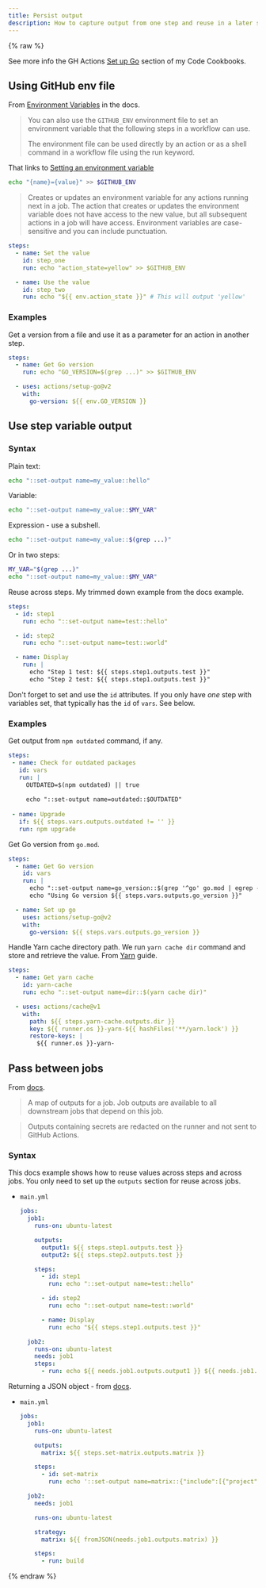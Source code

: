 ```yaml
---
title: Persist output
description: How to capture output from one step and reuse in a later step or another job
---
```


{% raw %}

See more info the GH Actions [Set up Go](https://michaelcurrin.github.io/code-cookbook/recipes/ci-cd/github-actions/workflows/go/setup-go.html) section of my Code Cookbooks.


## Using GitHub env file

From [Environment Variables](https://docs.github.com/en/actions/reference/environment-variables#about-environment-variables) in the docs.

> You can also use the `GITHUB_ENV` environment file to set an environment variable that the following steps in a workflow can use.
>
> The environment file can be used directly by an action or as a shell command in a workflow file using the run keyword.

That links to [Setting an environment variable](https://docs.github.com/en/actions/reference/workflow-commands-for-github-actions#setting-an-environment-variable)

```sh
echo "{name}={value}" >> $GITHUB_ENV
```

> Creates or updates an environment variable for any actions running next in a job. The action that creates or updates the environment variable does not have access to the new value, but all subsequent actions in a job will have access. Environment variables are case-sensitive and you can include punctuation.

```yaml
steps:
  - name: Set the value
    id: step_one
    run: echo "action_state=yellow" >> $GITHUB_ENV

  - name: Use the value
    id: step_two
    run: echo "${{ env.action_state }}" # This will output 'yellow'
```

### Examples

Get a version from a file and use it as a parameter for an action in another step.

```yaml
steps:
  - name: Get Go version
    run: echo "GO_VERSION=$(grep ...)" >> $GITHUB_ENV

  - uses: actions/setup-go@v2
    with:
      go-version: ${{ env.GO_VERSION }}
```


## Use step variable output

### Syntax

Plain text:

```sh
echo "::set-output name=my_value::hello"
```

Variable:

```sh
echo "::set-output name=my_value::$MY_VAR"
```

Expression - use a subshell.

```sh
echo "::set-output name=my_value::$(grep ...)"
```

Or in two steps:

```sh
MY_VAR="$(grep ...)"
echo "::set-output name=my_value::$MY_VAR"
```

Reuse across steps. My trimmed down example from the docs example.

```yaml
steps:
  - id: step1
    run: echo "::set-output name=test::hello"

  - id: step2
    run: echo "::set-output name=test::world"

  - name: Display
    run: |
      echo "Step 1 test: ${{ steps.step1.outputs.test }}"
      echo "Step 2 test: ${{ steps.step1.outputs.test }}"
```

Don't forget to set and use the `id` attributes. If you only have _one_ step with variables set, that typically has the `id` of `vars`. See below.

### Examples

Get output from `npm outdated` command, if any.

```yaml
steps:
 - name: Check for outdated packages
   id: vars
   run: |
     OUTDATED=$(npm outdated) || true
     
     echo "::set-output name=outdated::$OUTDATED"
      
 - name: Upgrade
   if: ${{ steps.vars.outputs.outdated != '' }}
   run: npm upgrade
```

Get Go version from `go.mod`.

```yaml
steps:
  - name: Get Go version
    id: vars
    run: |
      echo "::set-output name=go_version::$(grep '^go' go.mod | egrep -o '(\d\.\d+)')"
      echo "Using Go version ${{ steps.vars.outputs.go_version }}"

  - name: Set up go
    uses: actions/setup-go@v2
    with:
      go-version: ${{ steps.vars.outputs.go_version }}
```

Handle Yarn cache directory path. We run `yarn cache dir` command and store and retrieve the value. From [Yarn](https://michaelcurrin.github.io/code-cookbook/recipes/ci-cd/github-actions/workflows/node/yarn.html) guide.

```yaml
steps:
  - name: Get yarn cache
    id: yarn-cache
    run: echo "::set-output name=dir::$(yarn cache dir)"

  - uses: actions/cache@v1
    with:
      path: ${{ steps.yarn-cache.outputs.dir }}
      key: ${{ runner.os }}-yarn-${{ hashFiles('**/yarn.lock') }}
      restore-keys: |
        ${{ runner.os }}-yarn-
```


## Pass between jobs

From [docs](https://docs.github.com/en/actions/reference/workflow-syntax-for-github-actions).

> A map of outputs for a job. Job outputs are available to all downstream jobs that depend on this job.

> Outputs containing secrets are redacted on the runner and not sent to GitHub Actions.

### Syntax

This docs example shows how to reuse values across steps and across jobs. You only need to set up the `outputs` section for reuse across jobs.

- `main.yml`
    ```yaml
    jobs:
      job1:
        runs-on: ubuntu-latest

        outputs:
          output1: ${{ steps.step1.outputs.test }}
          output2: ${{ steps.step2.outputs.test }}

        steps:
          - id: step1
            run: echo "::set-output name=test::hello"

          - id: step2
            run: echo "::set-output name=test::world"

          - name: Display
            run: echo "${{ steps.step1.outputs.test }}"

      job2:
        runs-on: ubuntu-latest
        needs: job1
        steps:
          - run: echo ${{ needs.job1.outputs.output1 }} ${{ needs.job1.outputs.output2 }}
    ```

Returning a JSON object - from [docs](https://docs.github.com/en/actions/reference/context-and-expression-syntax-for-github-actions#example-returning-a-json-object).

- `main.yml`
    ```yaml
    jobs:
      job1:
        runs-on: ubuntu-latest

        outputs:
          matrix: ${{ steps.set-matrix.outputs.matrix }}

        steps:
          - id: set-matrix
            run: echo '::set-output name=matrix::{"include":[{"project":"foo","config":"Debug"},{"project":"bar","config":"Release"}]}'

      job2:
        needs: job1

        runs-on: ubuntu-latest

        strategy:
          matrix: ${{ fromJSON(needs.job1.outputs.matrix) }}

        steps:
          - run: build
    ```

{% endraw %}
